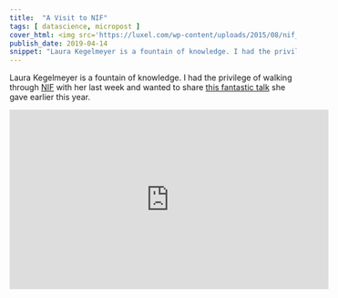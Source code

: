```yaml
---
title:  "A Visit to NIF"
tags: [ datascience, micropost ]
cover_html: <img src='https://luxel.com/wp-content/uploads/2015/08/nif_875.jpg'/>
publish_date: 2019-04-14
snippet: "Laura Kegelmeyer is a fountain of knowledge. I had the privilege of walking through NIF with her last week and wanted to share this fantastic talk she gave earlier this year."
---
```


Laura Kegelmeyer is a fountain of knowledge. I had the privilege of walking
through [NIF](https://en.m.wikipedia.org/wiki/National_Ignition_Facility) with
her last week and wanted to share
[this fantastic talk](https://www.youtube.com/watch?v=e5cPUPEnAzM) she gave
earlier this year.

<iframe width="560" height="315" src="https://www.youtube.com/embed/e5cPUPEnAzM" loading="lazy" frameborder="0" allow="accelerometer; autoplay; encrypted-media; gyroscope; picture-in-picture" allowfullscreen></iframe>
